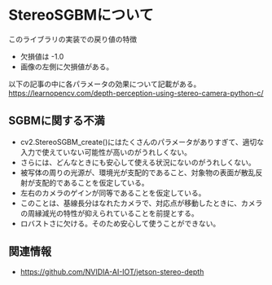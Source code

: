 # StereoSGBMについて
このライブラリの実装での戻り値の特徴
- 欠損値は -1.0
- 画像の左側に欠損値がある。


以下の記事の中に各パラメータの効果について記載がある。
https://learnopencv.com/depth-perception-using-stereo-camera-python-c/

## SGBMに関する不満
- cv2.StereoSGBM_create()にはたくさんのパラメータがありすぎて、適切な入力で使えていない可能性が高いのがうれしくない。
- さらには、どんなときにも安心して使える状況にないのがうれしくない。
- 被写体の周りの光源が、環境光が支配的であること、対象物の表面が散乱反射が支配的であることを仮定している。
- 左右のカメラのゲインが同等であることを仮定している。
- このことは、基線長分はなれたカメラで、対応点が移動したときに、カメラの周縁減光の特性が抑えられていることを前提とする。
- ロバストさに欠ける。そのため安心して使うことができない。

## 関連情報
- https://github.com/NVIDIA-AI-IOT/jetson-stereo-depth
